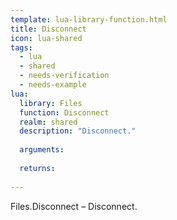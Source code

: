 ```yaml
---
template: lua-library-function.html
title: Disconnect
icon: lua-shared
tags:
  - lua
  - shared
  - needs-verification
  - needs-example
lua:
  library: Files
  function: Disconnect
  realm: shared
  description: "Disconnect."
  
  arguments:
  
  returns:
    
---
```


<div class="lua__search__keywords">
Files.Disconnect &#x2013; Disconnect.
</div>
